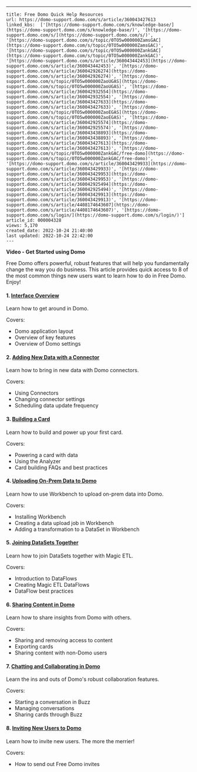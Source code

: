 ---
    title: Free Domo Quick Help Resources
    url: https://domo-support.domo.com/s/article/360043427613
    linked_kbs:  ['[https://domo-support.domo.com/s/knowledge-base/](https://domo-support.domo.com/s/knowledge-base/)', '[https://domo-support.domo.com/s/](https://domo-support.domo.com/s/)', '[https://domo-support.domo.com/s/topic/0TO5w000000ZamsGAC](https://domo-support.domo.com/s/topic/0TO5w000000ZamsGAC)', '[https://domo-support.domo.com/s/topic/0TO5w000000ZankGAC](https://domo-support.domo.com/s/topic/0TO5w000000ZankGAC)', '[https://domo-support.domo.com/s/article/360043442453](https://domo-support.domo.com/s/article/360043442453)', '[https://domo-support.domo.com/s/article/360042926274](https://domo-support.domo.com/s/article/360042926274)', '[https://domo-support.domo.com/s/topic/0TO5w000000ZaoUGAS](https://domo-support.domo.com/s/topic/0TO5w000000ZaoUGAS)', '[https://domo-support.domo.com/s/article/360042932554](https://domo-support.domo.com/s/article/360042932554)', '[https://domo-support.domo.com/s/article/360043427633](https://domo-support.domo.com/s/article/360043427633)', '[https://domo-support.domo.com/s/topic/0TO5w000000ZaoEGAS](https://domo-support.domo.com/s/topic/0TO5w000000ZaoEGAS)', '[https://domo-support.domo.com/s/article/360042925574](https://domo-support.domo.com/s/article/360042925574)', '[https://domo-support.domo.com/s/article/360043438893](https://domo-support.domo.com/s/article/360043438893)', '[https://domo-support.domo.com/s/article/360043427613](https://domo-support.domo.com/s/article/360043427613)', '[https://domo-support.domo.com/s/topic/0TO5w000000ZankGAC/free-domo](https://domo-support.domo.com/s/topic/0TO5w000000ZankGAC/free-domo)', '[https://domo-support.domo.com/s/article/360043429933](https://domo-support.domo.com/s/article/360043429933)', '[https://domo-support.domo.com/s/article/360043429953](https://domo-support.domo.com/s/article/360043429953)', '[https://domo-support.domo.com/s/article/360042925494](https://domo-support.domo.com/s/article/360042925494)', '[https://domo-support.domo.com/s/article/360043429913](https://domo-support.domo.com/s/article/360043429913)', '[https://domo-support.domo.com/s/article/4408174643607](https://domo-support.domo.com/s/article/4408174643607)', '[https://domo-support.domo.com/s/login/](https://domo-support.domo.com/s/login/)']
    article_id: 000004328
    views: 5,170
    created_date: 2022-10-24 21:40:00
    last updated: 2022-10-24 22:42:00
    ---



**Video - Get Started using Domo**



Free Domo offers powerful, robust features that will help you fundamentally change the way you do business. This article provides quick access to 8 of the most common things new users want to learn how to do in Free Domo. Enjoy!


#### 1. [Interface Overview](/s/article/360043442453 "http://knowledge.domo.com?cid=domoui")


Learn how to get around in Domo.


Covers:


* Domo application layout
* Overview of key features
* Overview of Domo settings


#### 2. [Adding New Data with a Connector](/s/article/360042926274)


Learn how to bring in new data with Domo connectors.


Covers:


* Using Connectors
* Changing connector settings
* Scheduling data update frequency


#### 3. [Building a Card](/s/topic/0TO5w000000ZaoUGAS "http://knowledge.domo.com?cid=addcards")


Learn how to build and power up your first card.


Covers:


* Powering a card with data
* Using the Analyzer
* Card building FAQs and best practices


#### 4. [Uploading On-Prem Data to Domo](/s/article/360042932554 "http://knowledge.domo.com?cid=workbench4")


Learn how to use Workbench to upload on-prem data into Domo.


Covers:


* Installing Workbench
* Creating a data upload job in Workbench
* Adding a transformation to a DataSet in Workbench


#### 5. [Joining DataSets Together](/s/article/360043427633 "http://knowledge.domo.com?cid=createmagic")


Learn how to join DataSets together with Magic ETL.


Covers:


* Introduction to DataFlows
* Creating Magic ETL DataFlows
* DataFlow best practices


#### 6. [Sharing Content in Domo](/s/topic/0TO5w000000ZaoEGAS "http://knowledge.domo.com?cid=sharing")


Learn how to share insights from Domo with others.


Covers:


* Sharing and removing access to content
* Exporting cards
* Sharing content with non-Domo users


#### 7. [Chatting and Collaborating in Domo](/s/article/360042925574 "http://knowledge.domo.com?cid=chatbuzz")


Learn the ins and outs of Domo's robust collaboration features.


Covers:


* Starting a conversation in Buzz
* Managing conversations
* Sharing cards through Buzz


#### 8. [Inviting New Users to Domo](/s/article/360043438893 "http://knowledge.domo.com?cid=invitetodomo")


Learn how to invite new users. The more the merrier!


Covers:


* How to send out Free Domo invites
